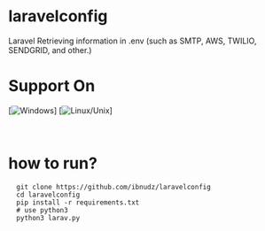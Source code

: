 # laravelconfig
Laravel Retrieving information in .env (such as SMTP, AWS, TWILIO,  SENDGRID, and other.)

# Support On 
<!-- Your badges
You can use the website to generate badges: https://shields.io/
-->
[![Windows](https://img.shields.io/badge/-Windows-blue?style=flat&logo=windows&logoColor=white)]
[![Linux/Unix](https://img.shields.io/badge/-Linux-white?style=flat&logo=linux&logoColor=yellow)]

&nbsp;

# how to run?
      git clone https://github.com/ibnudz/laravelconfig
      cd laravelconfig
      pip install -r requirements.txt
      # use python3
      python3 larav.py
